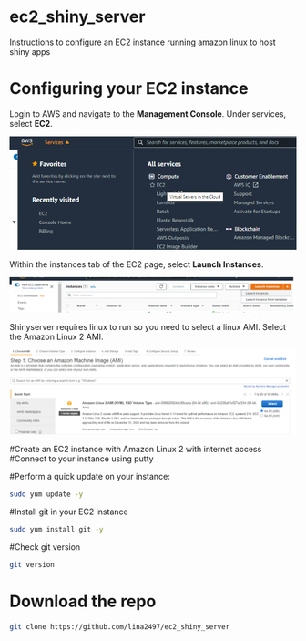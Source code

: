 # ec2_shiny_server
Instructions to configure an EC2 instance running amazon linux to host shiny apps

# Configuring your EC2 instance

Login to AWS and navigate to the <b>Management Console</b>. Under services, select <b>EC2</b>.

![](https://github.com/lina2497/ec2_shiny_server/blob/main/images/EC2.png)

Within the instances tab of the EC2 page, select <b>Launch Instances</b>.

![](https://github.com/lina2497/ec2_shiny_server/blob/main/images/instances.png)

Shinyserver requires linux to run so you need to select a linux AMI. Select the Amazon Linux 2 AMI.

![](https://github.com/lina2497/ec2_shiny_server/blob/main/images/AMI.png)


#Create an EC2 instance with Amazon Linux 2 with internet access
#Connect to your instance using putty
 
#Perform a quick update on your instance:
```bash
sudo yum update -y
```
 
#Install git in your EC2 instance
```bash
sudo yum install git -y
```
 
#Check git version
```bash
git version
```

# Download the repo
```bash
git clone https://github.com/lina2497/ec2_shiny_server
```


